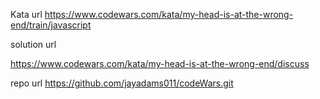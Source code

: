 Kata url
https://www.codewars.com/kata/my-head-is-at-the-wrong-end/train/javascript

solution url

https://www.codewars.com/kata/my-head-is-at-the-wrong-end/discuss

repo url
https://github.com/jayadams011/codeWars.git
